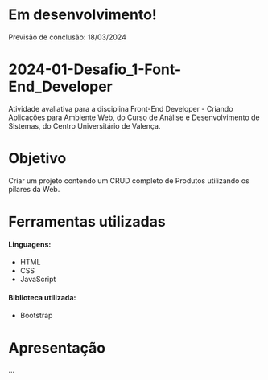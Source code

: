 # Em desenvolvimento!
Previsão de conclusão: 18/03/2024

# 2024-01-Desafio_1-Font-End_Developer
Atividade avaliativa para a disciplina Front-End Developer - Criando Aplicações para Ambiente Web, do Curso de Análise e Desenvolvimento de Sistemas, do Centro Universitário de Valença.

# Objetivo
Criar um projeto contendo um CRUD completo de Produtos utilizando os pilares da Web.

# Ferramentas utilizadas
#### Linguagens:
- HTML
- CSS
- JavaScript

#### Biblioteca utilizada:
- Bootstrap

# Apresentação
...

